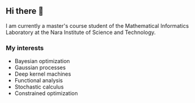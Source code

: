 ## Hi there 👋

I am currently a master's course student of the Mathematical Informatics Laboratory at the Nara Institute of Science and Technology.

### My interests
- Bayesian optimization
- Gaussian processes
- Deep kernel machines
- Functional analysis
- Stochastic calculus
- Constrained optimization

<!--
**k-onoue/k-onoue** is a ✨ _special_ ✨ repository because its `README.md` (this file) appears on your GitHub profile.

Here are some ideas to get you started:

- 🔭 I’m currently working on ...
- 🌱 I’m currently learning ...
- 👯 I’m looking to collaborate on ...
- 🤔 I’m looking for help with ...
- 💬 Ask me about ...
- 📫 How to reach me: ...
- 😄 Pronouns: ...
- ⚡ Fun fact: ...
-->
